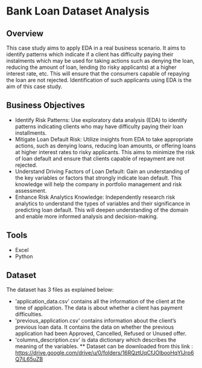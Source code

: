 # Bank Loan Dataset Analysis
## Overview
This case study aims to apply EDA in a real business scenario. It aims to identify patterns which indicate if a client has difficulty paying their instalments which may be used for taking actions such as denying the loan, reducing the amount of loan, lending (to risky applicants) at a higher interest rate, etc. This will ensure that the consumers capable of repaying the loan are not rejected. Identification of such applicants using EDA is the aim of this case study.

## Business Objectives
* Identify Risk Patterns: Use exploratory data analysis (EDA) to identify patterns indicating clients who may have difficulty paying their loan installments.
* Mitigate Loan Default Risk: Utilize insights from EDA to take appropriate actions, such as denying loans, reducing loan amounts, or offering loans at higher interest rates to risky applicants. This aims to minimize the risk of loan default and ensure that clients capable of repayment are not rejected.
* Understand Driving Factors of Loan Default: Gain an understanding of the key variables or factors that strongly indicate loan default. This knowledge will help the company in portfolio management and risk assessment.
* Enhance Risk Analytics Knowledge: Independently research risk analytics to understand the types of variables and their significance in predicting loan default. This will deepen understanding of the domain and enable more informed analysis and decision-making.

## Tools
* Excel
* Python

## Dataset
The dataset has 3 files as explained below: 
* 'application_data.csv'  contains all the information of the client at the time of application.
The data is about whether a client has payment difficulties.
*  'previous_application.csv' contains information about the client’s previous loan data. It contains the data on whether the previous application had been Approved, Cancelled, Refused or Unused offer.
*   'columns_description.csv' is data dictionary which describes the meaning of the variables.
** Dataset can be downloaded from this link : https://drive.google.com/drive/u/0/folders/16RQztUqCfJOlbooHqYlJrp6Q7iL65uZB
